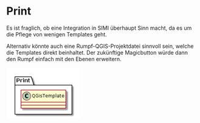 # Print

Es ist fraglich, ob eine Integration in SIMI überhaupt Sinn macht, da es um die Pflege von wenigen Templates geht.

Alternativ könnte auch eine Rumpf-QGIS-Projektdatei sinnvoll sein, welche die Templates direkt beinhaltet. 
Der zukünftige Magicbutton würde dann den Rumpf einfach mit den Ebenen erweitern.

![Print](../puml_output/simi_print.png) 